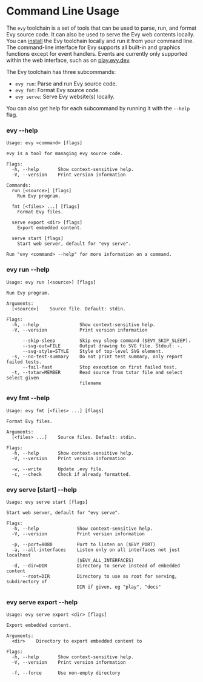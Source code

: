 # Command Line Usage

The `evy` toolchain is a set of tools that can be used to parse, run, and
format Evy source code. It can also be used to serve the Evy web contents
locally. You can [install] the Evy toolchain locally and run it from your
command line. The command-line interface for Evy supports all built-in and
graphics functions except for event handlers. Events are currently only
supported within the web interface, such as on [play.evy.dev].

The Evy toolchain has three subcommands:

- `evy run`: Parse and run Evy source code.
- `evy fmt`: Format Evy source code.
- `evy serve`: Serve Evy website(s) locally.

You can also get help for each subcommand by running it with the
`--help` flag.

[install]: ../README.md#-installation
[play.evy.dev]: https://play.evy.dev

### evy --help

<!-- gen:evy --help -->

    Usage: evy <command> [flags]

    evy is a tool for managing evy source code.

    Flags:
      -h, --help       Show context-sensitive help.
      -V, --version    Print version information

    Commands:
      run [<source>] [flags]
        Run Evy program.

      fmt [<files> ...] [flags]
        Format Evy files.

      serve export <dir> [flags]
        Export embedded content.

      serve start [flags]
        Start web server, default for "evy serve".

    Run "evy <command> --help" for more information on a command.

<!-- genend -->

### evy run --help

<!-- gen:evy run --help -->

    Usage: evy run [<source>] [flags]

    Run Evy program.

    Arguments:
      [<source>]    Source file. Default: stdin.

    Flags:
      -h, --help               Show context-sensitive help.
      -V, --version            Print version information

          --skip-sleep         Skip evy sleep command ($EVY_SKIP_SLEEP).
          --svg-out=FILE       Output drawing to SVG file. Stdout: -.
          --svg-style=STYLE    Style of top-level SVG element.
      -s, --no-test-summary    Do not print test summary, only report failed tests.
          --fail-fast          Stop execution on first failed test.
      -t, --txtar=MEMBER       Read source from txtar file and select select given
                               filename

<!-- genend -->

### evy fmt --help

<!-- gen:evy fmt --help -->

    Usage: evy fmt [<files> ...] [flags]

    Format Evy files.

    Arguments:
      [<files> ...]    Source files. Default: stdin.

    Flags:
      -h, --help       Show context-sensitive help.
      -V, --version    Print version information

      -w, --write      Update .evy file.
      -c, --check      Check if already formatted.

<!-- genend -->

### evy serve [start] --help

<!-- gen:evy serve start --help -->

    Usage: evy serve start [flags]

    Start web server, default for "evy serve".

    Flags:
      -h, --help              Show context-sensitive help.
      -V, --version           Print version information

      -p, --port=8080         Port to listen on ($EVY_PORT)
      -a, --all-interfaces    Listen only on all interfaces not just localhost
                              ($EVY_ALL_INTERFACES)
      -d, --dir=DIR           Directory to serve instead of embedded content
          --root=DIR          Directory to use as root for serving, subdirectory of
                              DIR if given, eg "play", "docs"

<!-- genend -->

### evy serve export --help

<!-- gen:evy serve export --help -->

    Usage: evy serve export <dir> [flags]

    Export embedded content.

    Arguments:
      <dir>    Directory to export embedded content to

    Flags:
      -h, --help       Show context-sensitive help.
      -V, --version    Print version information

      -f, --force      Use non-empty directory

<!-- genend -->
